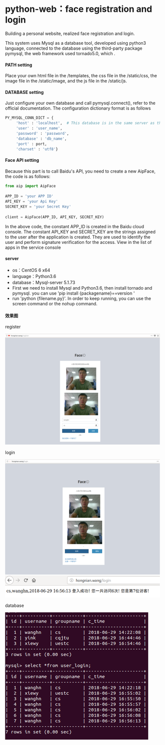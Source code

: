 # python-web：face registration and login

Building a personal website, realized face registration and login.

This system uses Mysql as a database tool, developed using python3 language, connected to the database using the third-party package pymysql, the web framework used tornado5.0, which .

#### PATH setting

Place your own html file in the /templates, the css file in the /static/css, the image file in the /static/image, and the js file in the /static/js.
#### DATABASE setting

Just configure your own database and call pymysql.connect(), refer to the official documentation. The configuration dictionary format is as follows

```python
PY_MYSQL_CONN_DICT = {
     'host' : 'localhost',  # This database is in the same server as the web.
     'user' : 'user_name',
     'password' : 'password',
     'database' : 'db_name',
     'port' : port,
     'charset' : 'utf8'}
```

#### Face API  setting

Because this part is to call Baidu's API, you need to create a new AipFace, the code is as follows:
```python
from aip import AipFace

APP_ID = 'your APP ID'
API_KEY = 'your Api Key'
SECRET_KEY = 'your Secret Key'

client = AipFace(APP_ID, API_KEY, SECRET_KEY)
```
In the above code, the constant APP_ID is created in the Baidu cloud console. The constant API_KEY and SECRET_KEY are the strings assigned to the user after the application is created. They are used to identify the user and perform signature verification for the access. View in the list of apps in the service console

#### server

- os：CentOS 6 x64
- language：Python3.6
- database：Mysql-server 5.1.73
- First we need to install Mysql and Python3.6, then install tornado and pymysql. you can use 'pip install {packagename}==version
'
- run  'python {filename.py}'. In order to keep running, you can use the screen command or the nohup command.


#### 效果图

register

![register](assets/register.png)

login

![login](assets/login.png)
![login](assets/login2.png)

database

![database](assets/database.png)

